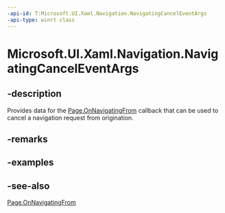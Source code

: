 ```yaml
---
-api-id: T:Microsoft.UI.Xaml.Navigation.NavigatingCancelEventArgs
-api-type: winrt class
---
```


<!-- Class syntax.
public class NavigatingCancelEventArgs : Windows.UI.Xaml.Navigation.INavigatingCancelEventArgs, Windows.UI.Xaml.Navigation.INavigatingCancelEventArgs2
-->

# Microsoft.UI.Xaml.Navigation.NavigatingCancelEventArgs

## -description
Provides data for the [Page.OnNavigatingFrom](../microsoft.ui.xaml.controls/page_onnavigatingfrom_1820075439.md) callback that can be used to cancel a navigation request from origination.

## -remarks

## -examples

## -see-also
[Page.OnNavigatingFrom](../microsoft.ui.xaml.controls/page_onnavigatingfrom_1820075439.md)
